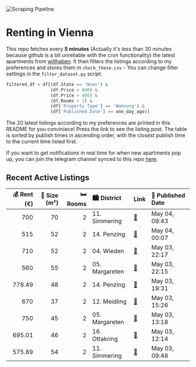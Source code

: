 ![Scraping Pipeline](https://github.com/AthomsG/renting-in-vienna/actions/workflows/run_pipeline.yml/badge.svg)


# Renting in Vienna

This repo fetches every **5 minutes** (Actually it's less than 30 minutes because github is a bit unreliable with the cron functionality) the latest apartments from [willhaben](https://www.willhaben.at/).
It then filters the listings according to my preferences and stores them in `check_these.csv` - You can change filter settings in the `filter_dataset.py` script.

```python
filtered_df = df[(df.State == 'Wien') & 
                 (df.Price < 800) &
                 (df.Price > 400) &
                 (df.Rooms > 1) &
                 (df['Property Type'] == 'Wohnung') &
                 (df['Published Date'] >= one_day_ago)]
```

The 20 latest listings according to my preferences are printed in this README for you conviniece! Press the link to see the listing post.
The table is sorted by publish times in ascending order, with the closest publish time to the current time listed first.

If you want to get notifications in real time for when new apartments pop up, you can join the telegram channel synced to this repo [here](https://t.me/+1HPAYOf5BSsyNTlk).

## Recent Active Listings

|   💰 Rent (€) |   📏 Size (m²) |   🛏️ Rooms | 🏙️ District    | Link                                                                                                                                                                                                                                                                                                       | 📅 Published Date   |
|-------------:|--------------:|-----------:|:---------------|:-----------------------------------------------------------------------------------------------------------------------------------------------------------------------------------------------------------------------------------------------------------------------------------------------------------|:-------------------|
|       700    |            70 |          2 | 11. Simmering  | [🔗](https://www.willhaben.at/iad/immobilien/d/mietwohnungen/wien/wien-1110-simmering/mietwohnung-im-11-bezirk-mit-super-k%C3%BCche-954920177/)                                                                                                                                                             | May 04, 09:43      |
|       515    |            52 |          2 | 14. Penzing    | [🔗](https://www.willhaben.at/iad/immobilien/d/mietwohnungen/wien/wien-1140-penzing/2-zimmer-wohnung-mit-wiener-wohnticket-1592744477/)                                                                                                                                                                     | May 04, 00:07      |
|       710    |            52 |          2 | 04. Wieden     | [🔗](https://www.willhaben.at/iad/immobilien/d/mietwohnungen/wien/wien-1040-wieden/top-2--zimmerwohnung-im-1040-wien-1443010533/)                                                                                                                                                                           | May 03, 22:17      |
|       560    |            55 |          2 | 05. Margareten | [🔗](https://www.willhaben.at/iad/immobilien/d/mietwohnungen/wien/wien-1050-margareten/helle-2-zimmerwohnung-im-gemeindebau-%C3%BCber-direktvergabe-zu-vergeben---ideal-f%C3%BCr-paare%3B-vormerkschein/-wohnticket-vor-dem-31.3.2025-1971845370/)                                                          | May 03, 22:15      |
|       778.49 |            48 |          2 | 14. Penzing    | [🔗](https://www.willhaben.at/iad/immobilien/d/mietwohnungen/wien/wien-1140-penzing/provisionsfrei:-unbefristeter-48m%C2%B2-erstbezug-mit-2-zimmern-und-einbauk%C3%BCche---1140-wien-2075344855/)                                                                                                           | May 03, 19:31      |
|       670    |            37 |          2 | 12. Meidling   | [🔗](https://www.willhaben.at/iad/immobilien/d/mietwohnungen/wien/wien-1120-meidling/2-zimmer-wohnung-992667279/)                                                                                                                                                                                           | May 03, 15:26      |
|       750    |            45 |          2 | 05. Margareten | [🔗](https://www.willhaben.at/iad/immobilien/d/mietwohnungen/wien/wien-1050-margareten/student:-innen-zur-untermiete-gesucht-%28nur-1-person%29-2044871970/)                                                                                                                                                | May 03, 13:18      |
|       695.01 |            46 |          2 | 16. Ottakring  | [🔗](https://www.willhaben.at/iad/immobilien/d/mietwohnungen/wien/wien-1160-ottakring/exklusive-hoflage%21-868058652/)                                                                                                                                                                                      | May 03, 12:14      |
|       575.89 |            54 |          2 | 11. Simmering  | [🔗](https://www.willhaben.at/iad/immobilien/d/mietwohnungen/wien/wien-1110-simmering/supersch%C3%B6ne-helle-gut-angelegte-&-gepflegte-gemeindewohnung-mit-loggia/-terrasse-freier-sicht-&-blick-ins-gr%C3%BCne-in-guter-lage---wr.-wohnticket-vormerkdatum-bis/-vor-28.02.2025-erforderlich%21-819573369/) | May 03, 09:48      |
